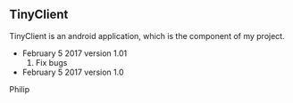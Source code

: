 ## TinyClient
TinyClient is an android application, which is the component of my project.     

+  February 5 2017 version 1.01   
   1. Fix bugs 
+  February 5 2017 version 1.0

Philip